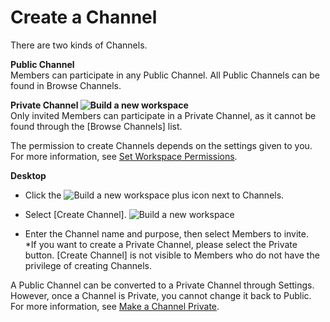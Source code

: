 # Create a Channel

 There are two kinds of Channels.  
  
**Public Channel**  
Members can participate in any Public Channel. All Public Channels can be found in Browse Channels.  
  
**Private Channel ![Build a new workspace](https://files.swit.io/help_image/GS_04_Private_icon.png)**  
Only invited Members can participate in a Private Channel, as it cannot be found through the [Browse Channels] list.

   
The permission to create Channels depends on the settings given to you. For more information, see [Set Workspace Permissions](https://help.swit.io/feature/19021808473085p1BBi/1902260525213uEbops).



**Desktop** 

* Click the ![Build a new workspace](https://files.swit.io/help_image/GS_04_Create_icon.png) plus icon next to Channels.


* Select [Create Channel]. ![Build a new workspace](https://files.swit.io/help_image/FB_MC2_Create.png) 


* Enter the Channel name and purpose, then select Members to invite.  
*If you want to create a Private Channel, please select the Private button.
  [Create Channel] is not visible to Members who do not have the privilege of creating Channels.

 A Public Channel can be converted to a Private Channel through Settings. However, once a Channel is Private, you cannot change it back to Public. For more information, see [Make a Channel Private](https://help.swit.io/feature/19021808473085p1BBi/1902260525213uEbops).

 